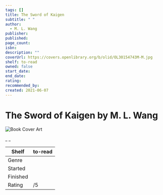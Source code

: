 ```yaml
---
tags: []
title: The Sword of Kaigen
subtitle: " "
author:
  - M. L. Wang
publisher:
published:
page_count:
isbn:
description: ""
coverUrl: https://covers.openlibrary.org/b/olid/OL30154743M-M.jpg
shelf: to-read
owned: false
start_date:
end_date:
rating:
recommended_by:
created: 2021-06-07
---
```


# The Sword of Kaigen by M. L. Wang

![Book Cover Art](https://covers.openlibrary.org/b/olid/OL30154743M-M.jpg)

_ _

| Shelf | to-read |
| --- | --- |
| Genre |  |
| Started |  |
| Finished |  |
| Rating | /5 |

